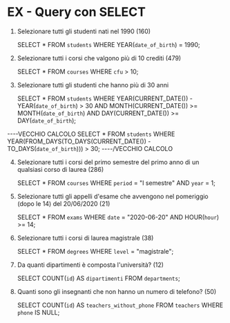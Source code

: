
# EX - Query con SELECT

1. Selezionare tutti gli studenti nati nel 1990 (160)

    SELECT *
FROM `students`
WHERE YEAR(`date_of_birth`) = 1990;

2. Selezionare tutti i corsi che valgono più di 10 crediti (479)

    SELECT *
FROM `courses`
WHERE `cfu` > 10;

3. Selezionare tutti gli studenti che hanno più di 30 anni

    SELECT *
FROM `students`
WHERE YEAR(CURRENT_DATE()) - YEAR(`date_of_birth`) > 30
AND MONTH(CURRENT_DATE()) >= MONTH(`date_of_birth`)
AND DAY(CURRENT_DATE()) >= DAY(`date_of_birth`);

----VECCHIO CALCOLO
    SELECT *
FROM `students`
WHERE YEAR(FROM_DAYS(TO_DAYS(CURRENT_DATE()) - TO_DAYS(`date_of_birth`))) > 30;
----/VECCHIO CALCOLO

4. Selezionare tutti i corsi del primo semestre del primo anno di un qualsiasi corso di laurea (286)

    SELECT *
FROM `courses`
WHERE `period` = "I semestre" AND `year` = 1;

5. Selezionare tutti gli appelli d'esame che avvengono nel pomeriggio (dopo le 14) del 20/06/2020 (21)

    SELECT *
FROM `exams`
WHERE `date` = "2020-06-20" AND HOUR(`hour`) >= 14;

6. Selezionare tutti i corsi di laurea magistrale (38)

    SELECT *
FROM `degrees`
WHERE `level` = "magistrale";

7. Da quanti dipartimenti è composta l'università? (12)

    SELECT COUNT(`id`) AS `dipartimenti`
FROM `departments`;

8. Quanti sono gli insegnanti che non hanno un numero di telefono? (50)

    SELECT COUNT(`id`) AS `teachers_without_phone`
FROM `teachers`
WHERE `phone` IS NULL;